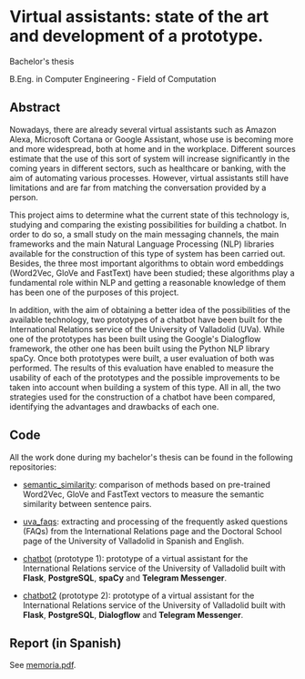 # Virtual assistants: state of the art and development of a prototype.
Bachelor's thesis

B.Eng. in Computer Engineering - Field of Computation 


## Abstract 
Nowadays, there are already several virtual assistants such as Amazon Alexa, Microsoft Cortana or Google Assistant, whose use is becoming more and more widespread, both at home and in the workplace. Different sources estimate that the use of this sort of system will increase significantly in the coming years in different sectors, such as healthcare or banking, with the aim of automating various processes. However, virtual assistants still have limitations and are far from matching the conversation provided by a person. 


This project aims to determine what the current state of this technology is, studying and comparing the existing possibilities for building a chatbot. In order to do so, a small study on the main messaging channels, the main frameworks and the main Natural Language Processing (NLP) libraries available for the construction of this type of system has been carried out. Besides, the three most important algorithms to obtain word embeddings (Word2Vec, GloVe and FastText) have been studied; these algorithms play a fundamental role within NLP and getting a reasonable knowledge of them has been one of the purposes of this project.



In addition, with the aim of obtaining a better idea of the possibilities of the available technology, two prototypes of a chatbot have been built for the International Relations service of the University of Valladolid (UVa). While one of the prototypes has been built using the Google's Dialogflow framework, the other one has been built using the Python NLP library spaCy. Once both prototypes were built, a user evaluation of both was performed. The results of this evaluation have enabled to measure the usability of each of the prototypes and the possible improvements to be taken into account when building a system of this type. All in all, the two strategies used for the construction of a chatbot have been compared, identifying the advantages and drawbacks of each one.


## Code 
All the work done during my bachelor's thesis can be found in the following repositories:

- [semantic_similarity](https://www.github.com/pabvald/semantic_similarity): comparison of methods based on pre-trained Word2Vec, GloVe and FastText vectors to measure the semantic similarity between sentence pairs.

- [uva_faqs](https://www.github.com/pabvald/uva_faqs): extracting and processing of the frequently asked questions (FAQs) from the International Relations page and the Doctoral School page of the University of Valladolid in Spanish and English.
- [chatbot](https://www.github.com/pabvald/chatbot) (prototype 1): prototype of a virtual assistant for the International Relations service of the University of Valladolid built with **Flask**, **PostgreSQL**, **spaCy** and **Telegram Messenger**.
- [chatbot2](https://www.github.com/pabvald/chatbot2) (prototype 2): prototype of a virtual assistant for the International Relations service of the University of Valladolid built with **Flask**, **PostgreSQL**, **Dialogflow** and **Telegram Messenger**.


## Report (in Spanish) 
See [memoria.pdf](memoria.pdf). 
